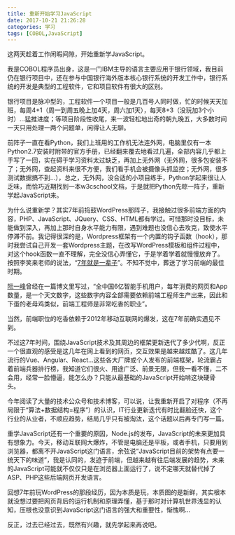 ```yaml
---
title: 重新开始学习JavaScript
date: 2017-10-21 21:26:28
categories: 学习
tags: [COBOL,JavaScript]
---
```


这两天趁着工作闲暇间隙，开始重新学JavaScript。

我是COBOL程序员出身，这是一门IBM主导的语言主要应用于银行领域，我目前仍在银行项目中，还在参与中国银行海外版本核心银行系统的开发工作中，银行系统的开发是典型的工程软件，它和项目软件有很大的区别。

银行项目是脉冲型的，工程软件一个项目一般是几百号人同时做，忙的时候天天加班，每周4+1（周一到周五晚上加4天，周六加1天），每天8+3（没玩加3个小时）...猛推进度；等项目阶段性收尾，来一波轻松地出奇的朝九晚五，大多数时间一天只用处理一两个问题单，闲得让人无聊。

前阵子一直在看Python，我们上班用的工作机无法连外网，电脑里仅有一本Python2.7安装时附带的官方手册，已经翻来覆去地看过几遍，全部内容几乎都上手写了一回，实在碍于学习资料太过缺乏，再加上无外网（无外网，很多包安装不了；无外网，查起资料来很不方便，我们看手机会被摄像头抓监控；无外网，很多测试数据搞不到...），总之，无外网，没合适的小项目练手，Python学起来很让人乏味，而恰巧近期找到一本w3cschool文档，于是就把Python先晾一阵子，重新学起JavaScript来。

<!--more-->

为什么说重新学？其实7年前捣鼓WordPress那阵子，我接触过很多前端方面的内容，PHP、JavaScript、JQuery、CSS、HTML都有学过。可惜那时没目标，未能做到深入，再加上那时自身水平能力有限，遇到难题也没信心去攻克，致使水平停滞不前。我记得很深的是，Wordpress框架有一个内置的钩子函数（hook），那时我尝试自己开发一套Wordpress主题，在改写WordPress模板和组件过程中，对这个hook函数一直不理解，完全没信心弄懂它，于是学着学着就慢慢放弃了。按照李笑来老师的说法，“[7年就是一辈子](http://mp.weixin.qq.com/s?__biz=MzAxNzI4MTMwMw==&mid=402247369&idx=1&sn=1d1613f157143a04bd93709cd8a5fa78&scene=21#wechat_redirect)”。不知不觉中，葬送了学习前端的最佳时期。

[阮一峰](http://www.ruanyifeng.com/blog/2016/07/hen-and-front-end-engineer.html)曾经在一篇博文里写过，“全中国6亿智能手机用户，每年消费的网页和App数量，是一个天文数字，这些数字内容全部需要依赖前端工程师生产出来，因此和下蛋的老母鸡类似，前端工程师是非常吃香的职业”。

当然，前端职位的吃香依赖于2012年移动互联网的爆发，这在7年前确实遇见不到。

不过这7年时间，围绕JavaScript技术及其周边的框架更新迭代了多少代啊，反正一个很直观的感受是这几年在网上看到的网页，交互效果是越来越炫酷了。这几年流行的Vue、Angular、React...这些各大厂牌或个人发布的前端框架，轮流霸占着前端兵器排行榜，我知道它们很火、用途广泛、前景无限，但我一看不懂，二不会用，经常一脸懵逼，能怎么办？只能从最基础的JavaScript开始啃这块硬骨头。

今年阅读了大量的技术公众号和技术博客，可以说，让我重新开启了对程序（不再局限于“算法+数据结构=程序”）的认识，IT行业更新迭代有时比翻脸还快，这个行业的从业者，不顺应趋势，结局几乎只有被淘汰，这个话题以后再专门写一篇。

重学JavaScript还有一个重要的原因，Node.js的发布，JavaScript的未来更加具有想象力。今天，移动互联网大爆炸，不管是电脑还是平板，或者手机，只要用到浏览器，都离不开JavaScript这门语言，余弦说“JavaScript目前的架势有点要一统天下的味道”，我是认同的，发迹于前端，但越来越有往后端发展的趋势，未来的JavaScript可能就不仅仅只是在浏览器上面运行了，说不定哪天就替代掉了ASP、PHP这些后端网页开发语言。

回想7年前玩WordPress的那段经历，因为本质是玩，本质图的是新鲜，其实根本就没想过要把网页背后的运行机制和原理弄懂，基于那时对计算机世界浅显的认知，压根也没意识到JavaScript这门语言的强大和重要性，惭愧啊...

反正，过去已经过去，既然有兴趣，就先学起来再说吧。
